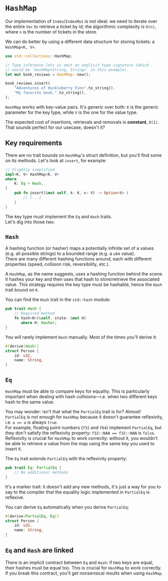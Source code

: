 # `HashMap`

Our implementation of `Index`/`IndexMut` is not ideal: we need to iterate over the entire
`Vec` to retrieve a ticket by id; the algorithmic complexity is `O(n)`, where
`n` is the number of tickets in the store.

We can do better by using a different data structure for storing tickets: a `HashMap<K, V>`.

```rust
use std::collections::HashMap;

// Type inference lets us omit an explicit type signature (which
// would be `HashMap<String, String>` in this example).
let mut book_reviews = HashMap::new();

book_reviews.insert(
    "Adventures of Huckleberry Finn".to_string(),
    "My favorite book.".to_string(),
);
```

`HashMap` works with key-value pairs. It's generic over both: `K` is the generic
parameter for the key type, while `V` is the one for the value type.

The expected cost of insertions, retrievals and removals is **constant**, `O(1)`.
That sounds perfect for our usecase, doesn't it?

## Key requirements

There are no trait bounds on `HashMap`'s struct definition, but you'll find some
on its methods. Let's look at `insert`, for example:

```rust
// Slightly simplified
impl<K, V> HashMap<K, V>
where
    K: Eq + Hash,
{
    pub fn insert(&mut self, k: K, v: V) -> Option<V> {
        // [...]
    }
}
```

The key type must implement the `Eq` and `Hash` traits.\
Let's dig into those two.

## `Hash`

A hashing function (or hasher) maps a potentially infinite set of a values (e.g.
all possible strings) to a bounded range (e.g. a `u64` value).\
There are many different hashing functions around, each with different properties
(speed, collision risk, reversibility, etc.).

A `HashMap`, as the name suggests, uses a hashing function behind the scene.
It hashes your key and then uses that hash to store/retrieve the associated value.
This strategy requires the key type must be hashable, hence the `Hash` trait bound on `K`.

You can find the `Hash` trait in the `std::hash` module:

```rust
pub trait Hash {
    // Required method
    fn hash<H>(&self, state: &mut H)
       where H: Hasher;
}
```

You will rarely implement `Hash` manually. Most of the times you'll derive it:

```rust
#[derive(Hash)]
struct Person {
    id: u32,
    name: String,
}
```

## `Eq`

`HashMap` must be able to compare keys for equality. This is particularly important
when dealing with hash collisions—i.e. when two different keys hash to the same value.

You may wonder: isn't that what the `PartialEq` trait is for? Almost!\
`PartialEq` is not enough for `HashMap` because it doesn't guarantee reflexivity, i.e. `a == a` is always `true`.\
For example, floating point numbers (`f32` and `f64`) implement `PartialEq`,
but they don't satisfy the reflexivity property: `f32::NAN == f32::NAN` is `false`.\
Reflexivity is crucial for `HashMap` to work correctly: without it, you wouldn't be able to retrieve a value
from the map using the same key you used to insert it.

The `Eq` trait extends `PartialEq` with the reflexivity property:

```rust
pub trait Eq: PartialEq {
    // No additional methods
}
```

It's a marker trait: it doesn't add any new methods, it's just a way for you to say to the compiler
that the equality logic implemented in `PartialEq` is reflexive.

You can derive `Eq` automatically when you derive `PartialEq`:

```rust
#[derive(PartialEq, Eq)]
struct Person {
    id: u32,
    name: String,
}
```

## `Eq` and `Hash` are linked

There is an implicit contract between `Eq` and `Hash`: if two keys are equal, their hashes must be equal too.
This is crucial for `HashMap` to work correctly. If you break this contract, you'll get nonsensical results
when using `HashMap`.
